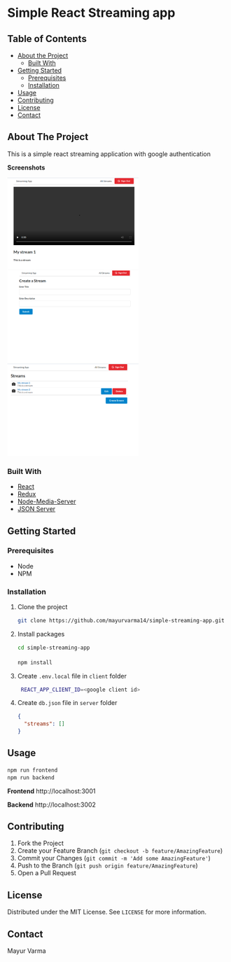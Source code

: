 # Simple React Streaming app

## Table of Contents

- [About the Project](#about-the-project)
  - [Built With](#built-with)
- [Getting Started](#getting-started)
  - [Prerequisites](#prerequisites)
  - [Installation](#installation)
- [Usage](#usage)
- [Contributing](#contributing)
- [License](#license)
- [Contact](#contact)

## About The Project

This is a simple react streaming application with google authentication

**Screenshots**

<img src="./documentation/images/view-stream.png" width="300" height="210">
<img src="./documentation/images/create-stream.png" width="300" height="210">
<img src="./documentation/images/list-stream.png" width="300" height="210">

### Built With

- [React](https://reactjs.org)
- [Redux](https://redux.js.org)
- [Node-Media-Server](https://github.com/illuspas/Node-Media-Server)
- [JSON Server](https://github.com/typicode/json-server)

## Getting Started

### Prerequisites

- Node
- NPM

### Installation

1. Clone the project

   ```bash
   git clone https://github.com/mayurvarma14/simple-streaming-app.git
   ```

2. Install packages

   ```bash
   cd simple-streaming-app

   npm install
   ```

3. Create `.env.local` file in `client` folder

   ```bash
    REACT_APP_CLIENT_ID=<google client id>
   ```

4. Create `db.json` file in `server` folder

   ```json
   {
     "streams": []
   }
   ```

## Usage

```bash
npm run frontend
npm run backend
```

**Frontend** http://localhost:3001

**Backend** http://localhost:3002

## Contributing

1. Fork the Project
2. Create your Feature Branch (`git checkout -b feature/AmazingFeature`)
3. Commit your Changes (`git commit -m 'Add some AmazingFeature'`)
4. Push to the Branch (`git push origin feature/AmazingFeature`)
5. Open a Pull Request

## License

Distributed under the MIT License. See `LICENSE` for more information.

## Contact

Mayur Varma
